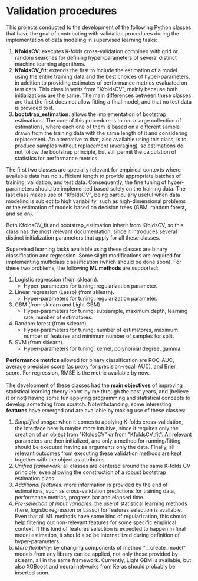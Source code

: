 # Validation procedures

This projects conducted to the development of the following Python classes that have the goal of contributing with validation procedures during the implementation of data modeling in supervised learning tasks:
1. **KfoldsCV**: executes K-folds cross-validation combined with grid or random searches for defining hyper-parameters of several distinct machine learning algorithms.
2. **KfoldsCV_fit**: extends the first to include the estimation of a model using the entire training data and the best choices of hyper-parameters, in addition to providing estimates of performance metrics evaluated on test data. This class inherits from "KfoldsCV", mainly because both initializations are the same. The main differences between these classes are that the first does not allow fitting a final model, and that no test data is provided to it.
3. **bootstrap_estimation**: allows the implementation of bootstrap estimations. The core of this procedure is to run a large collection of estimations, where each one of them is based on a different sample drawn from the training data with the same length of it and considering replacement. An alternative to that, also available using this class, is to produce samples without replacement (averaging), so estimations do not follow the bootstrap principle, but still permit the calculation of statistics for performance metrics.

The first two classes are specially relevant for empirical contexts where available data has no sufficient length to provide appropriate batches of training, validation, and test data. Consequently, the fine tuning of hyper-parameters should be implemented based solely on the training data. The last class makes use of "KfoldsCV", being particularly useful when data modeling is subject to high variability, such as high-dimensional problems or the estimation of models based on decision trees (GBM, random forest, and so on).

Both KfoldsCV_fit and bootstrap_estimation inherit from KfoldsCV, so this class has the most relevant documentation, since it introduces several distinct initialization parameters that apply for all these classes.

Supervised learning tasks available using these classes are binary classification and regression. Some slight modifications are
required for implementing multiclass classification (which should be done soon). For these two problems, the following **ML methods**
are supported:
1. Logistic regression (from sklearn).
    * Hyper-parameters for tuning: regularization parameter.
2. Linear regression (Lasso) (from sklearn).
    * Hyper-parameters for tuning: regularization parameter.
3. GBM (from sklearn and Light GBM).
    * Hyper-parameters for tuning: subsample, maximum depth, learning rate, number of estimatores.
4. Random forest (from sklearn).
    * Hyper-parameters for tuning: number of estimatores, maximum number of features and minimum number of samples for split.
5. SVM (from sklearn).
    * Hyper-parameters for tuning: kernel, polynomial degree, gamma.

**Performance metrics** allowed for binary classification are ROC-AUC, average precision score (as proxy for precision-recall AUC), and Brier score. For regression, RMSE is the metric available by now.
<br>
<br>
The development of these classes had the **main objectives** of improving statistical learning theory learnt by me through the past years, and (believe it or not) having some fun applying programming and statistical concepts to develop something from scratch. Notwithstanding, some interesting **features** have emerged and are available by making use of these classes:
1. *Simplified usage:* when it comes to applying K-folds cross-validation, the interface here is maybe more intuitive, since it requires only the creation of an object from "KfoldsCV" or from "KfoldsCV_fit". All relevant parameters are then initialized, and only a method for running/fitting should be executed having as arguments only the data. Finally, all relevant outcomes from executing these validation methods are kept together with the object as attributes.
2. *Unified framework:* all classes are centered around the same K-folds CV principle, even allowing the construction of a robust bootstrap estimation class.
3. *Additional features:* more information is provided by the end of estimations, such as cross-validation predictions for training data, performance metrics, progress bar and elapsed time.
4. *Pre-selection of input variables:* the use of statistical learning methods (here, logistic regression or Lasso) for features selection is available. Even that all ML methods have some kind of regularization, this should help filtering out non-relevant features for some specific empirical context. If this kind of features selection is expected to happen in final model estimation, it should also be internatilized during definition of hyper-parameters.
5. *More flexibility:* by changing components of method "\__create_model", models from any library can be applied, not only those provided by sklearn, all in the same framework. Currently, Light GBM is available, but also XGBoost and neural networks from Keras should probably be inserted soon.
